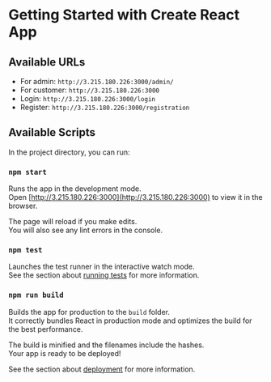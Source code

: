 # Getting Started with Create React App


## Available URLs
* For admin: `http://3.215.180.226:3000/admin/`
* For customer: `http://3.215.180.226:3000`
* Login: `http://3.215.180.226:3000/login`
* Register: `http://3.215.180.226:3000/registration` 

## Available Scripts

In the project directory, you can run:

### `npm start`

Runs the app in the development mode.\
Open [http://3.215.180.226:3000](http://3.215.180.226:3000) to view it in the browser.

The page will reload if you make edits.\
You will also see any lint errors in the console.

### `npm test`

Launches the test runner in the interactive watch mode.\
See the section about [running tests](https://facebook.github.io/create-react-app/docs/running-tests) for more information.

### `npm run build`

Builds the app for production to the `build` folder.\
It correctly bundles React in production mode and optimizes the build for the best performance.

The build is minified and the filenames include the hashes.\
Your app is ready to be deployed!

See the section about [deployment](https://facebook.github.io/create-react-app/docs/deployment) for more information.
